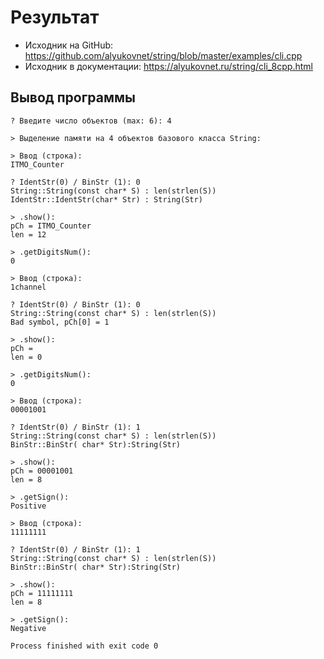 # Результат
- Исходник на GitHub: <https://github.com/alyukovnet/string/blob/master/examples/cli.cpp>
- Исходник в документации: <https://alyukovnet.ru/string/cli_8cpp.html>
## Вывод программы
```
? Введите число объектов (max: 6): 4

> Выделение памяти на 4 объектов базового класса String:

> Ввод (строка):
ITMO_Counter

? IdentStr(0) / BinStr (1): 0
String::String(const char* S) : len(strlen(S))
IdentStr::IdentStr(char* Str) : String(Str)

> .show():
pCh = ITMO_Counter
len = 12

> .getDigitsNum():
0

> Ввод (строка):
1channel

? IdentStr(0) / BinStr (1): 0
String::String(const char* S) : len(strlen(S))
Bad symbol, pCh[0] = 1

> .show():
pCh = 
len = 0

> .getDigitsNum():
0

> Ввод (строка):
00001001

? IdentStr(0) / BinStr (1): 1
String::String(const char* S) : len(strlen(S))
BinStr::BinStr( char* Str):String(Str)

> .show():
pCh = 00001001
len = 8

> .getSign():
Positive

> Ввод (строка):
11111111

? IdentStr(0) / BinStr (1): 1
String::String(const char* S) : len(strlen(S))
BinStr::BinStr( char* Str):String(Str)

> .show():
pCh = 11111111
len = 8

> .getSign():
Negative

Process finished with exit code 0
```
